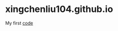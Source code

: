 # xingchenliu104.github.io
My first [code](https://github.com/xingchenliu104/Dada2/blob/main/Dada2-test.md)
